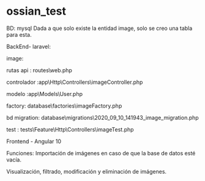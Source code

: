 # ossian_test


BD: mysql
    Dada a que solo existe la entidad image, solo se creo una tabla para esta.
    
BackEnd- laravel:

  image:
  
  rutas  api : routes\web.php
  
  controlador :app\Http\Controllers\imageController.php
  
  modelo :app\Models\User.php
  
  factory: database\factories\imageFactory.php
  
  bd  migration: database\migrations\2020_09_10_141943_image_migration.php
  
  test : tests\Feature\Http\Controllers\imageTest.php
  

Frontend - Angular 10
 
Funciones:
 Importación de imágenes en caso de que la base de datos esté vacía.

 Visualización, filtrado, modificación y eliminación de imágenes.

 
